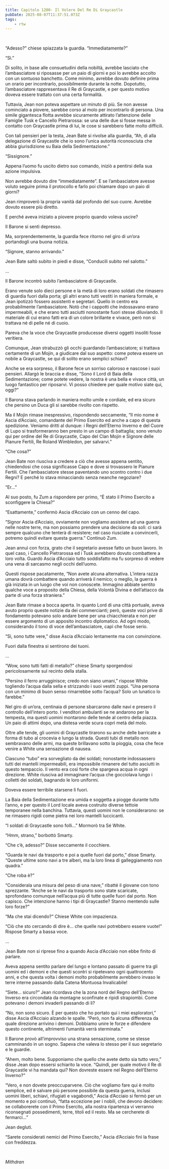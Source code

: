 ```yaml
---
title: Capitolo 1200- Il Volere Del Re Di Graycastle
pubDate: 2025-08-07T11:37:51.073Z
tags:
    - rtw
---
```



&nbsp;


“Adesso?” chiese spiazzata la guardia. “Immediatamente?”


“Sì.”


Di solito, in base alle consuetudini della nobiltà, avrebbe lasciato che l’ambasciatore si riposasse per un paio di giorni e poi lo avrebbe accolto con un sontuoso banchetto. Come minimo, avrebbe dovuto definire prima un orario per incontrarlo, possibilmente durante la notte. Dopotutto, l’ambasciatore rappresentava il Re di Graycastle, e per questo motivo doveva essere trattato con una certa formalità.


Tuttavia, Jean non poteva aspettare un minuto di più. Se non avesse cominciato a piovere, sarebbe corso al molo per incontrarlo di persona. Una simile gigantesca flotta avrebbe sicuramente attirato l’attenzione delle Famiglie Tusk e Cancello Pietrarossa: se una delle due si fosse messa in contatto con Graycastle prima di lui, le cose si sarebbero fatte molto difficili.


Con tali pensieri per la testa, Jean Bate si rivolse alla guardia, “Ah, dì alla delegazione di Graycastle che io sono l’unica autorità riconosciuta che abbia giurisdizione su Baia della Sedimentazione.”


“Sissignore.”


Appena l’uomo fu uscito dietro suo comando, iniziò a pentirsi della sua azione impulsiva.


Non avrebbe dovuto dire “immediatamente”. E se l’ambasciatore avesse voluto seguire prima il protocollo e farlo poi chiamare dopo un paio di giorni?


Jean rimproverò la propria vanità dal profondo del suo cuore. Avrebbe dovuto essere più diretto.


E perché aveva iniziato a piovere proprio quando voleva uscire?


Il Barone si sentì depresso.


Ma, sorprendentemente, la guardia fece ritorno nel giro di un’ora portandogli una buona notizia.


“Signore, stanno arrivando.”


Jean Bate saltò subito in piedi e disse, “Conducili subito nel salotto.”


…


Il Barone incontrò subito l’ambasciatore di Graycastle.


Erano venute solo dieci persone e la metà di loro erano soldati che rimasero di guardia fuori dalla porta; gli altri erano tutti vestiti in maniera formale, e Jean ipotizzò fossero assistenti e segretari. Quello in centro era probabilmente l’ambasciatore. Notò che i cappotti che indossavano erano impermeabili, e che erano tutti asciutti nonostante fuori stesse diluviando. Il materiale di cui erano fatti era di un colore brillante e vivace, però non si trattava né di pelle né di cuoio.


Pareva che la voce che Graycastle producesse diversi oggetti insoliti fosse veritiera.


Comunque, Jean strabuzzò gli occhi guardando l’ambasciatore; si trattava certamente di un Mojin, a giudicare dal suo aspetto: come poteva essere un nobile a Graycastle, se qui di solito erano semplici schiavi?


Anche se era sorpreso, il Barone fece un sorriso caloroso e nascose i suoi pensieri. Allargò le braccia e disse, “Sono il Lord di Baia della Sedimentazione; come potete vedere, la nostra è una bella e vivace città, un luogo fantastico per riposarvi. Vi posso chiedere per quale motivo siate qui, oggi?”


Il Barona stava parlando in maniera molto umile e cordiale, ed era sicuro che persino un Duca gli si sarebbe rivolto con rispetto.


Ma il Mojin rimase inespressivo, rispondendo seccamente, “Il mio nome è Ascia d’Acciaio, comandante del Primo Esercito ed anche a capo di questa spedizione. Veniamo dritti al dunque: i Regni dell’Eterno Inverno e del Cuore di Lupo si trasformeranno ben presto in un campo di battaglia; sono venuto qui per ordine del Re di Graycastle, Capo del Clan Mojin e Signore delle Pianure Fertili, Re Roland Wimbledon, per salvarvi.”


“Che cosa?”


Jean Bate non riusciva a credere a ciò che avesse appena sentito, chiedendosi che cosa significasse Capo e dove si trovassero le Pianure Fertili. Che l’ambasciatore stesse paventando uno scontro contro i due Regni? E perché lo stava minacciando senza neanche negoziare?


“Er…”


Al suo posto, fu Zum a rispondere per primo, “È stato il Primo Esercito a sconfiggere la Chiesa?”


“Esattamente,” confermò Ascia d’Acciaio con un cenno del capo.


“Signor Ascia d’Acciaio, ovviamente non vogliamo assistere ad una guerra nelle nostre terre, ma non possiamo prendere una decisione da soli: ci sarà sempre qualcuno che tenterà di resistere; nel caso riusciate a convincerli, potremo quindi evitare questa guerra.” Continuò Zum.


Jean annuì con forza, grato che il segretario avesse fatto un buon lavoro. In quel caso, i Cancello Pietrarossa ed i Tusk avrebbero dovuto combattere a loro volta. Guardò Ascia d’Acciaio tutto soddisfatto ma fu sorpreso di vedere una vena di sarcasmo negli occhi dell’uomo.


Questi rispose pacatamente, “Non avete alcuna alternativa. L’intera razza umana dovrà combattere quando arriverà il nemico; o meglio, la guerra è già iniziata in un luogo che voi non conoscete. Immagino abbiate sentito qualche voce a proposito della Chiesa, della Volontà Divina e dell’attacco da parte di una forza straniera.”


Jean Bate rimase a bocca aperta. In quanto Lord di una città portuale, aveva avuto proprio queste notizie da dei commercianti; però, queste voci prive di fondamento potevano solo andare bene per una chiacchierata e non per essere argomento di un apposito incontro diplomatico. Ad ogni modo, considerando il tono di voce dell’ambasciatore, capì che fosse serio.


“Sì, sono tutte vere,” disse Ascia d’Acciaio lentamente ma con convinzione.


Fuori dalla finestra si sentirono dei tuoni.


…


“Wow, sono tutti fatti di metallo?” chiese Smarty sporgendosi pericolosamente sul recinto della stalla.


“Persino il ferro arrugginisce; credo non siano umani,” rispose White togliendo l’acqua dalla sella e strizzando i suoi vestiti zuppi. “Una persona con un minimo di buon senso rimarrebbe sotto l’acqua? Solo un lunatico lo farebbe.”


Nel giro di un’ora, centinaia di persone sbarcarono dalle navi e presero il controllo dell’intero porto. I venditori ambulanti se ne andarono per la tempesta, ma questi uomini montarono delle tende al centro della piazza. Un paio di attimi dopo, una distesa verde scura coprì metà del molo.


Oltre alle tende, gli uomini di Graycastle tirarono su anche delle barricate a forma di tubo al crocevia e lungo la strada. Questi tubi di metallo non sembravano delle armi, ma queste brillavano sotto la pioggia, cosa che fece venire a White una sensazione di nausea.


Ciascuno “tubo” era sorvegliato da dei soldati; nonostante indossassero tutti dei mantelli impermeabili, era impossibile rimanere del tutto asciutti in questo tempaccio. Il vento era così forte che spargeva acqua in ogni direzione. White riusciva ad immaginare l’acqua che gocciolava lungo i colletti dei soldati, bagnando le loro uniformi.


Doveva essere terribile starsene lì fuori.


La Baia della Sedimentazione era umida e soggetta a piogge durante tutto l’anno, e per questo il Lord locale aveva costruito diverse tettoie temporanee nella banchina. Tuttavia, questi uomini non le considerarono: se ne rimasero rigidi come pietra nei loro mantelli luccicanti.


“I soldati di Graycastle sono folli…” Mormorò tra Sé White.


“Hmm, strano,” borbottò Smarty.


“Che c’è, adesso?” Disse seccamente il cocchiere.


“Guarda le navi da trasporto e poi a quelle fuori dal porto,” disse Smarty. “Queste ultime sono navi a tre alberi, ma la loro linea di galleggiamento non quadra.”


“Che roba è?”


“Considerala una misura del peso di una nave,” ribatté il giovane con tono sprezzante. “Anche se le navi da trasporto sono state scaricate, sprofondano comunque nell’acqua più di tutte quelle fuori dal porto. Non capisco. Che intenzione hanno i tipi di Graycastle? Stanno mentendo sulle loro forze?”


“Ma che stai dicendo?” Chiese White con impazienza.


“Ciò che sto cercando di dire è… che quelle navi potrebbero essere vuote!” Rispose Smarty a bassa voce.


…


Jean Bate non si riprese fino a quando Ascia d’Acciaio non ebbe finito di parlare.


Aveva appena sentito parlare del lungo e lontano passato di guerre tra gli uomini ed i demoni e che questi scontri si ripetevano ogni quattrocento anni, e che questa volta i demoni molto probabilmente avrebbero invaso le terre interne passando dalla Catena Montuosa Invalicabile!


“Siete… sicuro?” Jean ricordava che la zona nord del Regno dell’Eterno Inverso era circondata da montagne sconfinate e ripidi strapiombi. Come potevano i demoni invaderli passando di lì?


“No, non sono sicuro. È per questo che ho portato qui i miei esploratori,” disse Ascia d’Acciaio alzando le spalle. “Però, non fa alcuna differenza da quale direzione arrivino i demoni. Dobbiamo unire le forze e difendere questo continente, altrimenti l’umanità verrà sterminata.”


Il Barone provò all’improvviso una strana sensazione, come se stesse camminando in un sogno. Sapeva che valeva lo stesso per il suo segretario e le guardie.


“Ahem, molto bene. Supponiamo che quello che avete detto sia tutto vero,” disse Jean dopo essersi schiarito la voce. “Quindi, per quale motivo il Re di Graycastle vi ha mandata qui? Non dovreste essere nel Regno dell’Eterno Inverno?”


“Vero, e non dovete preoccuparvene. Ciò che vogliamo fare qui è molto semplice, ed è salvare più persone possibile da questa guerra, inclusi uomini liberi, schiavi, rifugiati e vagabondi,” Ascia d’Acciaio si fermò per un momento e poi continuò, “fatta eccezione per i nobili, che devono decidere: se collaborerete con il Primo Esercito, alla nostra ripartenza vi verranno riconsegnati possedimenti, terre, titoli ed il resto. Ma se cercherete di fermarci…”


Jean deglutì.


“Sarete considerati nemici del Primo Esercito,” Ascia d’Acciaio finì la frase con freddezza.


&nbsp;


<em>Mithdran </em>


